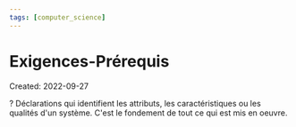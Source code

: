 ```yaml
---
tags: [computer_science] 
---
```

# Exigences-Prérequis
Created: 2022-09-27

?
Déclarations qui identifient les attributs, les caractéristiques ou les qualités d'un système.
C'est le fondement de tout ce qui est mis en oeuvre.
<!--SR:!2022-09-30,2,230-->